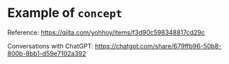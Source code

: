 # Example of `concept`

Reference:
https://qiita.com/yohhoy/items/f3d90c598348817cd29c

Conversations with ChatGPT:
https://chatgpt.com/share/679ffb96-50b8-800b-8bb1-d59e7102a392
